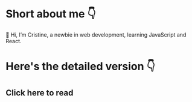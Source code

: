 <h1>Short about me 👇</h1>
<p>👋 Hi, I’m Cristine, a newbie in web development, learning JavaScript and React. </p>

<h1>Here's the detailed version 👇</h1>
<h2><a href='https://github.com/cristine-eross/about/tree/main'></a>Click here to read</h2>





